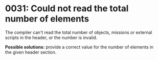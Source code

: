 # 0031: Could not read the total number of elements

The compiler can't read the total number of objects, missions or external scripts in the header, or the number is invalid.

**Possible solutions:** provide a correct value for the number of elements in the given header section.


